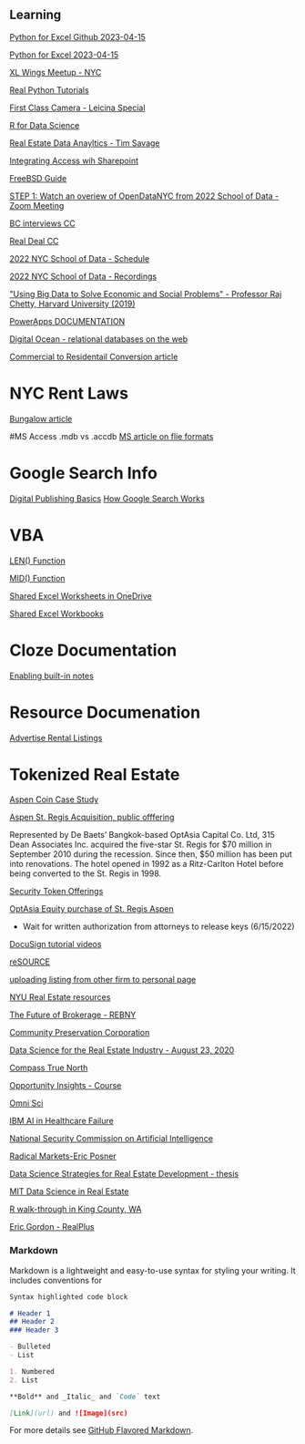 ## Learning

[Python for Excel Github 2023-04-15](https://github.com/fzumstein/python-for-excel)

[Python for Excel 2023-04-15](https://xlwings.org/book)

[XL Wings Meetup - NYC](https://www.meetup.com/xlwings-Meetup-NYC/)

[Real Python Tutorials](https://realpython.com/)

[First Class Camera - Leicina Special](https://leicasocietyinternational.org/blog/2019/03/the-leicina-special-the-leica-of-super-8-movie-cameras)

[R for Data Science](https://r4ds.had.co.nz/)

[Real Estate Data Anayltics - Tim Savage](https://github.com/thsavage)

[Integrating Access wih Sharepoint](https://support.microsoft.com/en-us/office/import-link-or-move-data-to-sharepoint-65bf7b03-74bf-445c-959a-24b7a401ddee)

[FreeBSD Guide](https://www.ocf.berkeley.edu/~reinholz/freebsd/freebsd.html)

[STEP 1: Watch an overiew of OpenDataNYC from 2022 School of Data - Zoom Meeting](https://www.youtube.com/watch?v=QbvpIMIvovM&list=PLgCe1KzF20ix44ATnYYiGtM5TTWISQ45I&index=12)

[BC interviews CC](https://podcasts.apple.com/us/podcast/carrie-chiang-nycs-most-powerful-broker/id1378685290?i=1000555545175)

[Real Deal CC](https://therealdeal.com/issues_articles/the-closing-carrie-chiang/)

[2022 NYC School of Data - Schedule](https://nycsodata22.sched.com/)

[2022 NYC School of Data - Recordings](https://archive.open-data.nyc/)


["Using Big Data to Solve Economic and Social Problems" - Professor Raj Chetty, Harvard University (2019)](https://opportunityinsights.org/course/)

[PowerApps DOCUMENTATION](https://docs.microsoft.com/en-us/power-apps/?WT.mc_id=powerplatform-10458-grhurl)

[Digital Ocean - relational databases on the web](https://www.digitalocean.com/community/tutorials/how-to-use-one-to-many-database-relationships-with-flask-sqlalchemy)

[Commercial to Residentail Conversion article](https://resanyc.com/could-office-conversions-solve-nycs-housing-crisis/)

# NYC Rent Laws
[Bungalow article](https://bungalow.com/articles/rent-control-in-nyc-everything-you-need-to-know)

#MS Access .mdb vs .accdb
[MS article on flie formats](https://support.microsoft.com/en-us/office/which-access-file-format-should-i-use-012d9ab3-d14c-479e-b617-be66f9070b41)

# Google Search Info
[Digital Publishing Basics](https://digitalpublishing101.com/digital-publishing-101/digital-publishing-basics/)
[How Google Search Works](https://www.youtube.com/watch?v=BNHR6IQJGZs&t=188s)

# VBA
[LEN() Function](https://learn.microsoft.com/en-us/office/vba/language/reference/user-interface-help/len-function)

[MID() Function](https://learn.microsoft.com/en-us/office/vba/language/reference/user-interface-help/mid-statement)

[Shared Excel Worksheets in OneDrive](https://support.microsoft.com/en-us/office/work-with-worksheet-data-in-onedrive-c051a205-1c06-4feb-94d8-793b0126b53a)

[Shared Excel Workbooks](https://support.microsoft.com/en-us/office/about-the-shared-workbook-feature-49b833c0-873b-48d8-8bf2-c1c59a628534#:~:text=the%20workbook%20instead.-,Click%20Review%20%3E%20Share%20Workbook.,changes%2C%20and%20then%20click%20OK.)


# Cloze Documentation
[Enabling built-in notes](https://help.cloze.com/article/1753-how-do-i-enable-cloze-built-in-notes)

# Resource Documenation
[Advertise Rental Listings](https://support.corcoran.com/hc/en-us/articles/1500010871701-How-do-I-advertise-an-open-rental-in-reSOURCE)

# Tokenized Real Estate
[Aspen Coin Case Study](https://medium.com/krypital/security-token-case-analysis-aspen-coin-the-first-real-estate-security-token-offering-bbbcc52ace5)

[Aspen St. Regis Acquisition, public offfering](https://www.aspentimes.com/trending/in-18-million-deal-nearly-one-fifth-of-st-regis-aspen-sells-through-digital-tokens/)

Represented by De Baets’ Bangkok-based OptAsia Capital Co. Ltd, 315 Dean Associates Inc. acquired the five-star St. Regis for $70 million in September 2010 during the recession. Since then, $50 million has been put into renovations. The hotel opened in 1992 as a Ritz-Carlton Hotel before being converted to the St. Regis in 1998.

[Security Token Offerings](https://medium.com/solidblock/why-tokenized-securities-will-be-even-more-disruptive-than-cryptocurrencies-and-icos-de7eeb807f72)

[OptAsia Equity purchase of St. Regis Aspen](http://www.optasiacapital.com/blog/press-releases/4-st-regis-aspen-sold-for-70-million)



* Wait for written authorization from attorneys to release keys (6/15/2022)

[DocuSign tutorial videos](https://support.docusign.com/s/articles/DocuSign-eSignature-Fundamentals?language=en_US&rsc_301)

[reSOURCE](https://support.corcoran.com/hc/en-us/articles/360045190114-reSOURCE-Beyond-the-Basics-)

[uploading listing from other firm to personal page](https://outlook.office.com/mail/inbox/id/AAMkAGZlOThjZWExLTBjZTEtNGRjMC05MDBkLTU0MzcyNjg2OTA2ZQBGAAAAAAC6YfFww2n8TLIRGYK5tUVSBwB4hPs2iUvJS735%2ByGJvqOtAAAAAAEMAAB4hPs2iUvJS735%2ByGJvqOtAAAuQlbTAAA%3D)

[NYU Real Estate resources](https://guides.nyu.edu/realestate/marketreports)

[The Future of Brokerage - REBNY](https://youtu.be/rsbmMK_XYtM)

[Community Preservation Corporation](https://communityp.com/)

[Data Science for the Real Estate Industry - August 23, 2020](https://www.conferencecast.tv/talk-40095-data-science-for-the-real-estate-industry#.talkPage-header)

[Compass True North](https://medium.com/compass-true-north/machine-learning-in-action-for-compasss-likely-to-sell-recommendations-699a6dcd5076)

[Opportunity Insights - Course](https://opportunityinsights.org/course/)

[Omni Sci](https://speakerdeck.com/omnisci)

[IBM AI in Healthcare Failure](https://spectrum.ieee.org/how-ibm-watson-overpromised-and-underdelivered-on-ai-health-care)

[National Security Commission on Artificial Intelligence](https://www.nscai.gov/wp-content/uploads/2021/03/Full-Report-Digital-1.pdf)

[Radical Markets-Eric Posner](https://read.amazon.com/?asin=B07TP5HLWQ)

[Data Science Strategies for Real Estate Development - thesis](https://dspace.mit.edu/bitstream/handle/1721.1/129099/1227098997-MIT.pdf?sequence=1&isAllowed=y)

[MIT Data Science in Real Estate](https://mitcre.mit.edu/online-courses/data-science-in-real-estate)

[R walk-through in King County, WA](https://www.youtube.com/watch?v=Yz_Tzxkl-mI)

[Eric Gordon - RealPlus](https://trd.media/ny/j0R4a4)

### Markdown

Markdown is a lightweight and easy-to-use syntax for styling your writing. It includes conventions for

```markdown
Syntax highlighted code block

# Header 1
## Header 2
### Header 3

- Bulleted
- List

1. Numbered
2. List

**Bold** and _Italic_ and `Code` text

[Link](url) and ![Image](src)
```

For more details see [GitHub Flavored Markdown](https://guides.github.com/features/mastering-markdown/).

